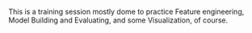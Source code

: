 This is a training session mostly dome to practice Feature engineering, Model Building and Evaluating, and some Visualization, of course.
